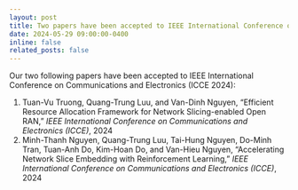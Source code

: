 ```yaml
---
layout: post
title: Two papers have been accepted to IEEE International Conference on Communications and Electronics (ICCE 2024)
date: 2024-05-29 09:00:00-0400
inline: false
related_posts: false
---
```


Our two following papers have been accepted to IEEE International Conference on Communications and Electronics (ICCE 2024):

1. Tuan-Vu Truong, Quang-Trung Luu, and Van-Dinh Nguyen, “Efficient Resource Allocation Framework for Network Slicing-enabled Open RAN,” *IEEE International Conference on Communications and Electronics (ICCE)*, 2024
1. Minh-Thanh Nguyen, Quang-Trung Luu, Tai-Hung Nguyen, Do-Minh Tran, Tuan-Anh Do, Kim-Hoan Do, and Van-Hieu Nguyen, “Accelerating Network Slice Embedding with Reinforcement Learning,” *IEEE International Conference on Communications and Electronics (ICCE)*, 2024
